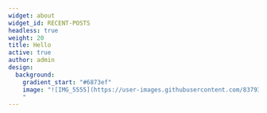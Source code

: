 ```yaml
---
widget: about
widget_id: RECENT-POSTS
headless: true
weight: 20
title: Hello
active: true
author: admin
design:
  background:
    gradient_start: "#6873ef"
    image: "![IMG_5555](https://user-images.githubusercontent.com/83793298/129035631-367d85ca-193c-4844-9c2c-ac9ba29e1caf.JPG)
    "
---
```

